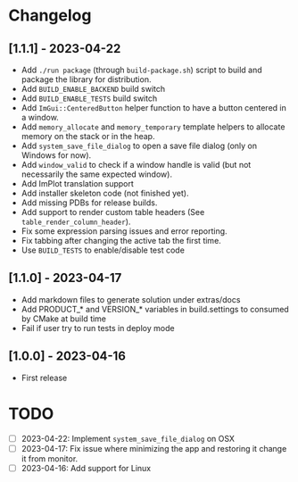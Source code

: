 # Changelog

## [1.1.1] - 2023-04-22
- Add `./run package` (through `build-package.sh`) script to build and package the library for distribution.
- Add `BUILD_ENABLE_BACKEND` build switch
- Add `BUILD_ENABLE_TESTS` build switch
- Add `ImGui::CenteredButton` helper function to have a button centered in a window.
- Add `memory_allocate` and `memory_temporary` template helpers to allocate memory on the stack or in the heap.
- Add `system_save_file_dialog` to open a save file dialog (only on Windows for now).
- Add `window_valid` to check if a window handle is valid (but not necessarily the same expected window).
- Add ImPlot translation support
- Add installer skeleton code (not finished yet).
- Add missing PDBs for release builds.
- Add support to render custom table headers (See `table_render_column_header`).
- Fix some expression parsing issues and error reporting.
- Fix tabbing after changing the active tab the first time.
- Use `BUILD_TESTS` to enable/disable test code

## [1.1.0] - 2023-04-17
- Add markdown files to generate solution under extras/docs
- Add PRODUCT_* and VERSION_* variables in build.settings to consumed by CMake at build time
- Fail if user try to run tests in deploy mode

## [1.0.0] - 2023-04-16
- First release

# TODO

- [ ] 2023-04-22: Implement `system_save_file_dialog` on OSX
- [ ] 2023-04-17: Fix issue where minimizing the app and restoring it change it from monitor.
- [ ] 2023-04-16: Add support for Linux
